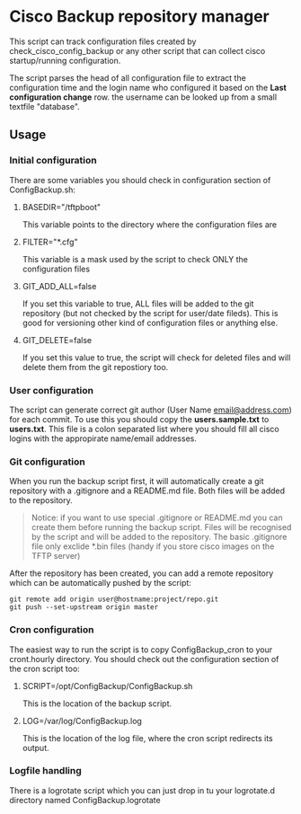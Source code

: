 # Cisco Backup repository manager

This script can track configuration files created by check_cisco_config_backup
or any other script that can collect cisco startup/running configuration.

The script parses the head of all configuration file to extract the
configuration time and the login name who configured it
based on the __Last configuration change__ row. the username can be looked
up from a small textfile "database".

## Usage

### Initial configuration

There are some variables you should check in configuration section of
ConfigBackup.sh:
1. BASEDIR="/tftpboot"

   This variable points to the directory where the configuration files are

2. FILTER="*.cfg"

   This variable is a mask used by the script to check ONLY the
   configuration files

3. GIT_ADD_ALL=false

   If you set this variable to true, ALL files will be added to the git
   repository (but not checked by the script for user/date fileds). This
   is good for versioning other kind of configuration files or anything
   else.

4. GIT_DELETE=false

   If you set this value to true, the script will check for deleted files
   and will delete them from the git repostiory too.


### User configuration

The script can generate correct git author (User Name <email@address.com>)
for each commit. To use this you should copy the __users.sample.txt__ to
__users.txt__. This file is a colon separated list where you should fill
all cisco logins with the appropirate name/email addresses.

### Git configuration

When you run the backup script first, it will automatically create a git
repository with a .gitignore and a README.md file. Both files will be added
to the repository.

> Notice: if you want to use special .gitignore or README.md you can
> create them before running the backup script. Files will be recognised by
> the script and will be added to the repository. The basic .gitignore file
> only exclide *.bin files (handy if you store cisco images on the TFTP server)

After the repository has been created, you can add a remote repository
which can be automatically pushed by the script:

```git
git remote add origin user@hostname:project/repo.git
git push --set-upstream origin master
```

### Cron configuration

The easiest way to run the script is to copy ConfigBackup_cron to your
cront.hourly directory. You should check out the configuration section of
the cron script too:

1. SCRIPT=/opt/ConfigBackup/ConfigBackup.sh

   This is the location of the backup script.

2. LOG=/var/log/ConfigBackup.log

   This is the location of the log file, where the cron script redirects its
   output.

### Logfile handling

There is a logrotate script which you can just drop in tu your logrotate.d
directory named ConfigBackup.logrotate
